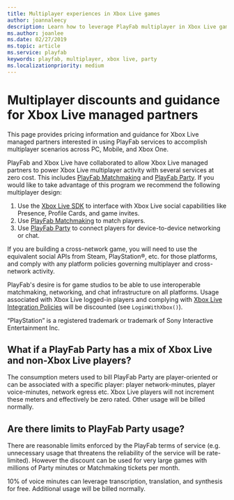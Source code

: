 ```yaml
---
title: Multiplayer experiences in Xbox Live games
author: joannaleecy
description: Learn how to leverage PlayFab multiplayer in Xbox Live games.
ms.author: joanlee
ms.date: 02/27/2019
ms.topic: article
ms.service: playfab
keywords: playfab, multiplayer, xbox live, party
ms.localizationpriority: medium
---
```


# Multiplayer discounts and guidance for Xbox Live managed partners

This page provides pricing information and guidance for Xbox Live managed partners <!-- NEED NEW LINK HERE: [Xbox Live managed partners](https://learn.microsoft.com/windows/uwp/xbox-live/get-started-with-partner/get-started-with-xbox-live-partner) --> interested in using PlayFab services to accomplish multiplayer scenarios across PC, Mobile, and Xbox One.

PlayFab and Xbox Live have collaborated to allow Xbox Live managed partners to power Xbox Live multiplayer activity with several services at zero cost. This includes [PlayFab Matchmaking](../../features/multiplayer/matchmaking/index.md) and [PlayFab Party](../../features/multiplayer/networking/index.md). If you would like to take advantage of this program we recommend the following multiplayer design:

1. Use the [Xbox Live SDK](/gaming/gdk/_content/gc/live/get-started/live-xbl-overview) to interface with Xbox Live social capabilities like Presence, Profile Cards, and game invites.
2. Use [PlayFab Matchmaking](../../features/multiplayer/matchmaking/index.md) to match players.
3. Use [PlayFab Party](../../features/multiplayer/networking/index.md) to connect players for device-to-device networking or chat.

If you are building a cross-network game, you will need to use the equivalent social APIs from Steam, PlayStation&#174;, etc. for those platforms, and comply with any platform policies governing multiplayer and cross-network activity.

PlayFab's desire is for game studios to be able to use interoperable matchmaking, networking, and chat infrastructure on all platforms. Usage associated with Xbox Live logged-in players and complying with [Xbox Live Integration Policies](https://aka.ms/XboxLivePolicy) will be discounted (see `LoginWithXbox()`).

“PlayStation” is a registered trademark or trademark of Sony Interactive Entertainment Inc.

## What if a PlayFab Party has a mix of Xbox Live and non-Xbox Live players?

The consumption meters used to bill PlayFab Party are player-oriented or can be associated with a specific player: player network-minutes, player voice-minutes, network egress etc. Xbox Live players will not increment these meters and effectively be zero rated. Other usage will be billed normally.

## Are there limits to PlayFab Party usage? 

There are reasonable limits enforced by the PlayFab terms of service (e.g. unnecessary usage that threatens the reliability of the service will be rate-limited). However the discount can be used for very large games with millions of Party minutes or Matchmaking tickets per month.

10% of voice minutes can leverage transcription, translation, and synthesis for free. Additional usage will be billed normally. 
